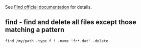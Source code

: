 See [Find official documentation](http://www.gnu.org/software/findutils/manual/find.html) for details.

find - find and delete all files except those matching a pattern
----------------------------------------------------------------

```shell
find /my/path -type f ! -name 'fr*.dat' -delete
```
